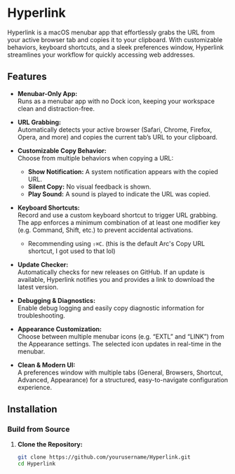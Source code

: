 # Hyperlink

Hyperlink is a macOS menubar app that effortlessly grabs the URL from your active browser tab and copies it to your clipboard. With customizable behaviors, keyboard shortcuts, and a sleek preferences window, Hyperlink streamlines your workflow for quickly accessing web addresses.

## Features

- **Menubar-Only App:**  
  Runs as a menubar app with no Dock icon, keeping your workspace clean and distraction-free.

- **URL Grabbing:**  
  Automatically detects your active browser (Safari, Chrome, Firefox, Opera, and more) and copies the current tab’s URL to your clipboard.

- **Customizable Copy Behavior:**  
  Choose from multiple behaviors when copying a URL:
  - **Show Notification:** A system notification appears with the copied URL.
  - **Silent Copy:** No visual feedback is shown.
  - **Play Sound:** A sound is played to indicate the URL was copied.

- **Keyboard Shortcuts:**  
  Record and use a custom keyboard shortcut to trigger URL grabbing. The app enforces a minimum combination of at least one modifier key (e.g. Command, Shift, etc.) to prevent accidental activations.
  - Recommending using `⇧⌘C`. (this is the default Arc's Copy URL shortcut, I got used to that lol)

- **Update Checker:**  
  Automatically checks for new releases on GitHub. If an update is available, Hyperlink notifies you and provides a link to download the latest version.

- **Debugging & Diagnostics:**  
  Enable debug logging and easily copy diagnostic information for troubleshooting.

- **Appearance Customization:**  
  Choose between multiple menubar icons (e.g. “EXTL” and “LINK”) from the Appearance settings. The selected icon updates in real-time in the menubar.

- **Clean & Modern UI:**  
  A preferences window with multiple tabs (General, Browsers, Shortcut, Advanced, Appearance) for a structured, easy-to-navigate configuration experience.

## Installation

### Build from Source

1. **Clone the Repository:**

   ```bash
   git clone https://github.com/yourusername/Hyperlink.git
   cd Hyperlink